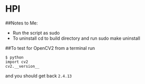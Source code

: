 # HPI

##Notes to Me:
- Run the script as sudo
- To uninstall cd to build directory and run sudo make uninstall

##To test for OpenCV2 
from a terminal run
```
$ python
import cv2
cv2.__version__ 
```
and you should get back `2.4.13`

